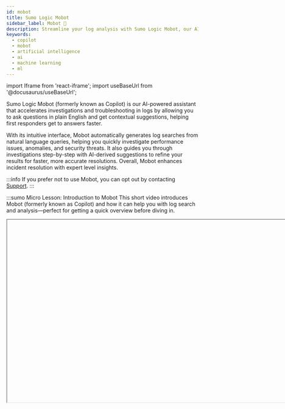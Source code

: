 ```yaml
---
id: mobot
title: Sumo Logic Mobot
sidebar_label: Mobot 🤖
description: Streamline your log analysis with Sumo Logic Mobot, our AI-based assistant designed to simplify log analysis by allowing you to ask questions in plain English and providing search suggestions without the need to write log queries.
keywords:
  - copilot
  - mobot
  - artificial intelligence
  - ai
  - machine learning
  - ml
---
```


import Iframe from 'react-iframe';
import useBaseUrl from '@docusaurus/useBaseUrl';

Sumo Logic Mobot (formerly known as Copilot) is our AI-powered assistant that accelerates investigations and troubleshooting in logs by allowing you to ask questions in plain English and get contextual suggestions, helping first responders get to answers faster.

With its intuitive interface, Mobot automatically generates log searches from natural language queries, helping you quickly investigate performance issues, anomalies, and security threats. It also guides you through investigations step-by-step with AI-derived suggestions to refine your results for faster, more accurate resolutions. Overall, Mobot enhances incident resolution with expert level insights.

:::info
If you prefer not to use Mobot, you can opt out by contacting [Support](https://support.sumologic.com/support/s/).
:::

:::sumo Micro Lesson: Introduction to Mobot
This short video introduces Mobot (formerly known as Copilot) and how it can help you with log search and analysis—perfect for getting a quick overview before diving in.

<Iframe url="https://fast.wistia.net/embed/iframe/o9uftxw012?web_component=true&seo=true&videoFoam=false"
  width="854px"
  height="480px"
  id="wistiaVideo"
  className="video-container"
  display="initial"
  position="relative"
  allow="autoplay; fullscreen"
  allowfullscreen
/>

:::


## Key features

Mobot accelerates incident response by combining prebuilt contextual insights with natural language queries and enhancing time to insights for users across your organization. With sub-3-second response times with over 90% translation accuracy for most queries, Mobot ensures fast and dependable results for supported log sources.

* **Natural language queries**. Ask questions in plain English.
* **Contextual suggestions**. Get suggestions relevant to your troubleshooting and investigations context.
* **Conversation history**. Save and resume troubleshooting or investigation sessions without losing context.
* **Auto-visualize**. Mobot automatically generates charts from search results, which you can add directly to dashboards, reducing time and effort in data interpretation.
* **Log compatibility**. Mobot supports structured logs, semi-structured logs (partial JSON), and unstructured logs (e.g., Palo Alto Firewall) when Field Extraction Rules (FERs) are applied. This ensures valuable insights across a variety of log formats.
* **Enhanced query experience**. Auto-complete to streamline natural language queries.

## Security and compliance

Sumo Logic Mobot leverages foundational models provided by Amazon Bedrock, inheriting their robust compliance and security posture. For detailed information, refer to the following Amazon Bedrock security and compliance resources:

* [Security in Amazon Bedrock](https://docs.aws.amazon.com/bedrock/latest/userguide/security.html)
* [Amazon Bedrock Security and Privacy](https://aws.amazon.com/bedrock/security-compliance/)

Additionally, all aspects of our service, including Mobot, adhere to the security and compliance requirements outlined in our [service agreement](https://www.sumologic.com/service-agreement) or in individually negotiated contracts.

* **Customer data privacy**. Mobot ensures customer data remains private and secure. No customer data or PII is used to train the AI models. Context for AI processing is limited to schema and field samples, reviewed for legal and compliance purposes.
* **Rolling data expiration**. Some features may store query history temporarily for performance, but data is expired on a rolling basis.
* **AI provider**. Mobot uses a foundation model served by Amazon Bedrock. The provider has no access to your data.

## Who benefits from Mobot?

Mobot is ideal for users of all skill levels:

* **On-call engineers**. Accelerate time to resolution by surfacing key troubleshooting insights.
* **Security engineers**. Obtain security insights rapidly for faster security incident resolution.
* **Early career professionals**. Simplifies troubleshooting with natural language queries, making incident resolution accessible to those unfamiliar with query syntax.
* **Practitioners**. Speeds up workflows with auto-complete and context-aware suggestions for frequent tasks.
* **Experts**. Provides IDE-style assistance for crafting complex queries efficiently.

## How to use Mobot

In this section, you'll learn the recommended workflow for using Mobot effectively, along with best practices to maximize its benefits.

:::sumo Micro Lesson: Using Mobot
See Mobot (formerly known as Copilot) in action with a hands-on walkthrough of the UI and prompt-based search.

<Iframe url="https://fast.wistia.net/embed/iframe/t67ovt9hqj?web_component=true&seo=true&videoFoam=false"
  width="854px"
  height="480px"
  id="wistiaVideo"
  className="video-container"
  display="initial"
  position="relative"
  allow="autoplay; fullscreen"
  allowfullscreen
/>

:::

### Step 1: Open Mobot

To start using Mobot:

From the [**New UI**](/docs/get-started/sumo-logic-ui), click **Mobot** in the left nav.<br/><img src={useBaseUrl('img/search/copilot/left-nav.png')} alt="Copilot tab" style={{border: '1px solid gray'}} width="300" />

From the [**Classic UI**](/docs/get-started/sumo-logic-ui-classic), click the **Mobot** tab.<br/><img src={useBaseUrl('img/search/copilot/classic-ui-tab.png')} alt="Copilot tab" style={{border: '1px solid gray'}} width="300" />

### Step 2: Review and adjust the auto-selected source

Mobot automatically selects a source category based on its assessment of user intent. Review the selection and adjust it if needed. You can also manually enter a source expression to define the scope of your exploration.  

For example, to explore AWS WAF logs, select the appropriate source. For indexes, use `_index=<index name>`. Autocompletion is supported—start typing a few words to see source suggestions and choose one.

<img src={useBaseUrl('img/search/mobot/source-category.png')} alt="Mobot source category" style={{border: '1px solid gray'}} width="700" />

### Step 3: Execute a query

#### Click a suggestion

Click on any of the prebuilt **Suggestions** prompts to launch your investigation. These AI-curated natural language insights are tailored to the specific source you've chosen.

In this example, we'll click `Count the number of log entries by the collector ID`. This translates the insight to a log query and renders results.

<img src={useBaseUrl('img/search/mobot/suggestions.png')} alt="Mobot time period" style={{border: '1px solid gray'}} width="700" />

You can pin a suggestion for easy access later. Just hover over a suggestion and click **Pin suggestion** (pin icon). The pinned suggestion will stay at the top of your **Suggestions** list within that conversation.

#### Ask a question

In the **Ask Something...** field, you can manually enter a natural language prompt, similar to the prebuilt options under **Suggestions**. You can also use autocompletion—start typing a keyword to see relevant suggestions.<br/><img src={useBaseUrl('img/search/mobot/manual-entry.png')} alt="Entering a prompt in the Mobot Ask field" style={{border: '1px solid gray'}} width="600" />

To get the best results, focus your queries on a specific, well-defined problem. Broad or vague questions may lead to inaccurate or incomplete results. If Mobot cannot translate your prompt into a valid query, you'll see a "Failed translation" message.

Whenever possible, break down complex questions into smaller, clear requirements. This helps Mobot generate more accurate and actionable responses.<br/><img src={useBaseUrl('img/search/mobot/periods-query-syntax.gif')} alt="Mobot time period" style={{border: '1px solid gray'}} width="700" />

#### Tips and tricks

* **Start with a broad query**. Begin with a query like `Show me the most recent logs` to understand the structure and available fields in your logs.  
* **Disambiguate field names**. If fields have similar names and cause confusion, explicitly specify the field (e.g., `<field_name>`) to improve accuracy.  
* **Experiment with phrasing**. Try multiple variations of a query to provide context and receive more relevant suggestions.  
* **Include time or variations to add `timeslice` as a dimension**. When timeslicing data, include the term `time` in your query. For example: `Count requests, every 1m, different code challenges and user used during login attempts by time`.
* **Explore context-aware suggestions**. Use prompts like `Calculate 95th percentile latency` or `Visualize request volumes over time` to quickly surface key metrics.
* **Detect malicious activity**. Try queries like `Count register requests by 503 status code, IP, and threat confidence` to uncover potential DDoS attacks.

Below are examples of how you can phrase queries if the autocompletions and contextual suggestions are not relevant to you:

* `Count logs by` [field(s)] and `Group logs by` [field(s)] produce the same result
* `Sort by` [field(s)] [in descending order]
* `Percentage by` [field] `values`
* `Find` [stat] `for` [field] (max, min, standard deviation, etc.)
* `Filter by` [field] `contains` [keyword]
   :::note
   Keyword searches are case-sensitive.
   :::
* `Apply logreduce to logs`

More examples:

* Detecting malicious activity:
   ```
   Count logs by action. Sort the results.
   Filter results by action contains Malicious.
   ```
* Advanced analysis with users and URLs:
   ```
   Count logs by action, url, user.
   Sort the results. Filter results by action contains Malicious.
   ```  
* Root cause analysis for latency:
   ```
   Calculate 95th percentile latency by service and API.
   ```

Additional prompts can trigger more advanced activities (e.g., mapping network activity against CrowdStrike):

* `Analyze risk and severity of network activity`
* `Identify top application categories accessed`

#### Time range

By default, Mobot searches run with a 15-minute time range. If your search returns no results, consider expanding the time range.

1. Click the clock icon and select your desired time range from the dropdown.<br/><img src={useBaseUrl('img/search/mobot/time-period.png')} alt="Mobot time period" style={{border: '1px solid gray'}} width="400" />
1. Click the search button.<br/><img src={useBaseUrl('img/search/mobot/search-button.png')} alt="Mobot search button" style={{border: '1px solid gray'}} width="250" />

#### Chart type

Mobot will automatically attempt to visualize your data. For example, a query like `Top ip by geo` will trigger a geo lookup and display the results on a map:

<img src={useBaseUrl('img/search/mobot/geo-chart.png')} alt="Mobot chart types" style={{border: '1px solid gray'}} width="800" />

The following rules are used to deduce chart type:
* If both latitude and longitude fields exist, it returns a MAP chart type.
* If there is only one field and one record, it returns an SVP chart type. Example query: `(_sourceCategory=ic/linux/gcp) | count by %"_sourcename" | count`
* If a `sort` operator is present and there are string fields, it returns a TABLE. Given that there is a `sort` operator, probably the user is interested in `count`. Query: `(_sourceCategory=ic/linux/gcp) | count by %"_sourcename" | sort by _count`
* If there is a `_timeslice` field, it returns a LINE chart type if there are numeric fields or a TABLE chart type if there are string fields.
* If there is one string field, one numeric field, and record count is less than 6, it returns a PIE chart type. Query: `(_sourceCategory=ic/linux/gcp) | count by %"_sourcename"`.
* If there is one string field, less than 3 numeric fields, and record count is less than 20, it returns a LINE chart.
* If none of the above conditions are met, it defaults to returning a TABLE chart type.

If required, select your preferred chart type, such as **Table**, **Bar**, **Column**, or **Line** view to visualize your results. You can also click **Add to Dashboard** to export an AI-generated dashboard for root cause analysis.

<img src={useBaseUrl('img/search/mobot/chart-types.png')} alt="Mobot chart types" style={{border: '1px solid gray'}} width="500" />

#### Edit query code

You can manually edit your log search query code if needed.

1. Click in the code editor field and edit your search. New to Sumo Logic query language? Learn more in the [Search Query Language](/docs/search/search-query-language) guide.<br/><img src={useBaseUrl('img/search/mobot/code-editor.png')} alt="Mobot time period" style={{border: '1px solid gray'}} width="500" />
1. When you're done, press Enter or click the search button.<br/><img src={useBaseUrl('img/search/mobot/play.png')} alt="Mobot time period" style={{border: '1px solid gray'}} width="500" />

:::tip
To save space, you can use the **Hide Log Query** icon to collapse the log query code.<br/><img src={useBaseUrl('img/search/mobot/show-hide-query.png')} alt="Mobot time period" style={{border: '1px solid gray'}} width="500" />
:::

#### Compatible Log Formats

Mobot querying is compatible with JSON logs, partial JSON logs, and unstructured logs with Field Extraction Rules. It cannot be used to query metrics or trace telemetry.

To retrieve a list of `_sourceCategories` with JSON data, use the following query:

```sql
_sourceCategory=* "{" "}"
| limit 10000 | logreduce keys noaggregate
| count by _sourceCategory, _schema
| where _schema != "unknown"
| sum(_count) by _sourceCategory
```

If your log query contains a mix of JSON and non-JSON formatting (i.e., a log file is partially JSON), you can isolate the JSON portion by adding a left curly brace (`{`) to the source expression to trigger **Suggestions**.<br/><img src={useBaseUrl('img/search/mobot/json.png')} alt="Mobot JSON formatting" style={{border: '1px solid gray'}} width="350" />

#### Edit Title

Mobot automatically updates conversation titles based on your query. You can also set a custom title by clicking the "Edit Title" (pencil) icon. This helps keep investigations organized and easier to revisit.

#### History

The conversation history feature saves all previous queries and suggestions, allowing you to backtrack and refine your investigation. For example, if a status code analysis yields inconclusive results, you can revisit earlier queries to explore other possibilities.

This functionality can be useful when you're working on multiple incidents at the same time. To view Mobot interactions related to an incident, click **History**.<br/><img src={useBaseUrl('img/search/mobot/history.png')} alt="Mobot History" style={{border: '1px solid gray'}} width="700" />

There are two ways to resume a conversation:

* Click the "Resume Conversation" icon to pick up from the last query in a conversation.<br/><img src={useBaseUrl('img/search/mobot/resume-convo-history1.png')} alt="Mobot History" style={{border: '1px solid gray'}} width="600" />
* Click on any row in a conversation history, then click the "Open in Mobot" icon to resume from a specific query in a conversation.<br/><img src={useBaseUrl('img/search/mobot/resume-convo-history2.png')} alt="Mobot History" style={{border: '1px solid gray'}} width="600" />

#### New Conversation

To start a fresh exploration, click **New Conversation**. This clears your current session and allows you to begin with a clean slate.<br/><img src={useBaseUrl('img/search/mobot/new-conversation.png')} alt="Mobot new conversation" style={{border: '1px solid gray'}} width="700" />


### Step 4: Open in Log Search

You can open your query in [Log Search](/docs/search) to access Sumo Logic’s full search functionality. This allows you to continue investigating, refine your query, save the search, or take action as needed.

There are two ways to do this:

* From your conversation, click the "Open in Log Search" icon.<br/><img src={useBaseUrl('img/search/mobot/open-in-log-search1.png')} alt="Mobot open in log search" style={{border: '1px solid gray'}} width="600" />
* From your conversation history, hover over any row, then click the "Open in Log Search" icon.<br/><img src={useBaseUrl('img/search/mobot/open-in-log-search2.png')} alt="Open Mobot query in log search from History" style={{border: '1px solid gray'}} width="800" />

## Example queries

### Logs for security

<!-- add micro lesson when published-->

In the video, Mobot is used to investigate a security issue involving the potential leak of AWS CloudTrail access keys outside the organization.

The video demonstrates how to use Mobot to analyze AWS CloudTrail data, review AI-curated suggestions, refine searches using natural language prompts, and generate a dashboard for root cause analysis and sharing.

<Iframe url="https://www.youtube.com/embed/QrRvN2Bg4NY?si=FTbUeCI-xaJrglmm?rel=0"
        width="854px"
        height="480px"
        id="myId"
        className="video-container"
        display="initial"
        position="relative"
        allow="accelerometer; clipboard-write; encrypted-media; gyroscope; picture-in-picture"
        allowfullscreen
        />


### Cloud SIEM

You are a SecOps engineer who uses [Cloud SIEM](/docs/cse/). You are worried about a signal in Cloud SIEM regarding malicious network activity. You want to investigate network records and be proactive. You are under pressure to complete your investigation quickly. While familiar with Sumo Logic, you do not write log queries every day and could use a little help. Fortunately, all your Cloud SIEM records are in Sumo Logic.

1. In Mobot, you type the source for Cloud SIEM network records:
   ```
   _index=sec_record_network
   ```
1. You know what you are looking for. So, you ask:
   ```
   Count logs by action. Sort the results.
   ```
   <img src={useBaseUrl('img/search/mobot/cloud-siem-1.png')} alt="Mobot tab" style={{border: '1px solid gray'}} width="500" />
1. As soon as you do that, you can look at the **Suggestions** section on the right. These suggestions are curated based on their relevance to this Cloud SIEM source. You pick a suggestion to compare results to the last hour:
   ```
   Count logs by action. Sort the results. versus the previous 1h
   ```
   Notice the system translated the suggestion to a log query and rendered results as a bar graph with no user input. <br/><img src={useBaseUrl('img/search/mobot/cloud-siem-2.png')} alt="Mobot tab" style={{border: '1px solid gray'}} width="800" />
1. Switching to table view, you notice "Malicious” in the search results. So, you add in `Filter results by action contains Malicious` to the query:
   ```
   Count logs by action. Sort the results. Filter results by action contains Malicious.
   ```
   <img src={useBaseUrl('img/search/mobot/cloud-siem-3.png')} alt="Mobot tab" style={{border: '1px solid gray'}} width="800" />
   :::note
   If `Malicious` doesn't work, try `Malicious*`. Sumo Logic is case sensitive.
   :::
1. Next, you look for URLs that pertain to the malicious action:
   ```
   Count logs by action, url, user. Sort the results. Filter results by action contains Malicious.
   ```
   <img src={useBaseUrl('img/search/mobot/cloud-siem-4.png')} alt="Mobot tab" style={{border: '1px solid gray'}} width="800" />
1. Even though the activity was blocked, you can investigate the affected users in the endpoint records next.

To summarize, you conclude there is malicious activity originating from certain users who need to be investigated further.

## Role Based Access Control

Role Based Access Control is not supported for contextual suggestions and autocompletions. It is possible for a user who is blocked by [log search RBAC](/docs/manage/users-roles/roles/construct-search-filter-for-role/) to view suggestions or completions for unpermitted source expressions. However, they will not be executed by the search.

## Search behavior and data tier access

Mobot follows the same search behavior as standard log search and respects your account’s data configuration, whether you're on classic tiered pricing or Flex pricing.

### Flex pricing

For customers on [Flex pricing](/docs/manage/partitions/flex), all data is stored in a single intelligent layer and pricing is based on the volume of data scanned.

### Tiered pricing (legacy)

If you're on [classic tiered pricing](/docs/manage/partitions/data-tiers/searching-data-tiers/), Mobot by default searches across continuous data tiers only, unless otherwise specified.

To direct Mobot to search the Infrequent tier, for example, use:

```sql
_dataTier=Infrequent
```

## FAQ

<details>
<summary>What is Sumo Logic Mobot?</summary>

Mobot is an AI assistant integrated into the Sumo Logic Log Analytics Platform. It enables natural language queries and contextual troubleshooting, helping users extract actionable insights from logs. Mobot does not process or share your log data with any third party.
</details>

<details>
<summary>Can I use Mobot to analyze unstructured logs?</summary>

Yes, Mobot can extract relevant insights from unstructured logs, provided Field Extraction Rules (FERs) are applied. It also supports semi-structured logs (JSON + unstructured payloads).
</details>

<details>
<summary>Does Mobot save search history?</summary>

Yes, Mobot retains conversation and search history, allowing you to resume investigations with context and continuity.
</details>

<details>
<summary>What role does AI play in Mobot?</summary>

Mobot uses AI to interpret natural language queries and recommend search results or query refinements, streamlining log analysis.
</details>

<details>
<summary>What specific types of customer data or PII does the AI process? Does it filter out PII/sensitive information?</summary>

Mobot processes schema and field samples to provide context to the AI. While field values can contain PII or confidential data (for example, email addresses or IP addresses), these values are used solely to enable insights and are protected under strict compliance and security reviews.
</details>

<details>
<summary>Is customer data/PII used to train AI models?</summary>

No, customer data or PII is not used for training AI models. Mobot operates using a foundation model served via Amazon Bedrock, ensuring your data remains private and secure.
</details>

<details>
<summary>How long does the AI store customer information or PII, and when and how is it deleted?</summary>

Certain features may rely on query history stored on a rolling basis for performance optimization. Data is systematically expired to maintain privacy.

For example, our alerts feature log anomaly detection and build ML models from 60 days of logs. To accomplish this, we retrain the model once a week. In this example, each week, we add one week of new data while expiring the oldest week of data. Rolling data windows are done to avoid fetching 60 days of data for every training run.
</details>

<details>
<summary>Does Mobot use any open-source library, GenAI providers, or cloud providers?</summary>

For Generative AI, Mobot uses a foundation model served by Amazon Bedrock. Classical ML features leverage open-source Python libraries approved by Sumo Logic.
</details>

<details>
<summary>What is the type of AI being used?</summary>

Mobot is an ensemble of Generative AI (GenAI) and classical machine learning (ML) techniques. For example, classical ML is used for anomaly detection in alerts.
</details>

<details>
<summary>Is there a human in the loop for Mobot?</summary>

Yes, the on-call developer or security engineer troubleshooting an incident is the expected user. They interact with Mobot using natural language questions or through contextual suggestions.
</details>

<details>
<summary>Does a fourth party have access to Mobot customer data?</summary>

No. The foundation model provider used by Amazon Bedrock has no access to customer data.
</details>

<details>
<summary>Does Sumo Logic hold any AI-specific certifications or accreditations?</summary>

No, we do not currently hold any AI-specific certifications or accreditations.
</details>

<details>
<summary>How are reviews conducted on the Mobot model?</summary>

Each major capability added to Mobot undergoes legal, compliance, and application security reviews. These reviews coincide with new releases that expand insights or process new types of data.
</details>

<details>
<summary>How can I opt out of Mobot?</summary>

If you prefer not to use Mobot, contact our [support team](https://support.sumologic.com/support/s/). Your account will be updated accordingly.
</details>


## Feedback

We want your feedback! Let us know what you think by clicking the thumbs up or thumbs down icon and entering the context of your query.

<img src={useBaseUrl('img/search/mobot/feedback-thumbs.png')} alt="Mobot feedback icons" style={{border: '1px solid gray'}} width="800" />

You can also leave feedback on specific errors.

<img src={useBaseUrl('img/search/mobot/feedback-error.png')} alt="Mobot feedback icons" style={{border: '1px solid gray'}} width="800" />

## Additional resources

* Blogs:
   * [Sumo Logic Mo Copilot: AI assistant for faster incident response and simplified troubleshooting](https://www.sumologic.com/blog/mo-copilot-ai-assistant/)
   * [Designing Sumo Logic Mo Copilot for success](https://www.sumologic.com/blog/designing-mo-copilot-success/)
   * [Differentiating Sumo Logic Mo Copilot using Amazon Bedrock](https://www.sumologic.com/blog/copilot-amazon-bedrock/)
* Brief: [Sumo Logic's Mo Copilot speeds up response](https://www.sumologic.com/brief/sumo-logics-mo-copilot-speeds-up-response/)
* Webinar: [Revolutionizing Incident Management with AI: Meet Mo Copilot](https://www.sumologic.com/webinar/revolutionizing-incident-management-with-ai-meet-mo-copilot/)
